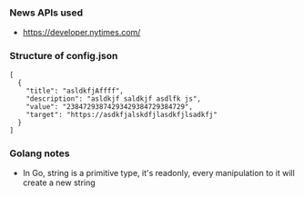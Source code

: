 ### News APIs used

* https://developer.nytimes.com/


### Structure of config.json

```
[
  {
    "title": "asldkfjAffff",
    "description": "asldkjf saldkjf asdlfk js",
    "value": "23847293874293429384729384729",
    "target": "https://asdkfjalskdfjlasdkfjlsadkfj"
  }
]
```

### Golang notes

* In Go, string is a primitive type, it's readonly, every manipulation to it will create a new string